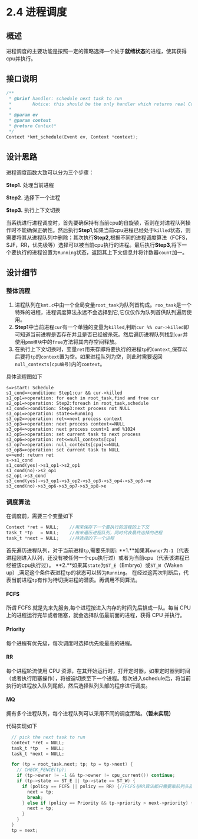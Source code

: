 # 2.4 进程调度
## 概述
进程调度的主要功能是按照一定的策略选择—个处于**就绪状态**的进程，使其获得cpu并执行。
## 接口说明
```c
/**
 * @brief handler: schedule next task to run
 *        Notice: this should be the only handler which returns real Context
 *
 * @param ev
 * @param context
 * @return Context*
 */
Context *kmt_schedule(Event ev, Context *context);
```
## 设计思路
进程调度函数大致可以分为三个步骤：

  **Step1.** 处理当前进程
  
  **Step2.** 选择下一个进程
  
  **Step3.** 执行上下文切换
  
当系统进行进程调度时，首先要确保持有当前cpu的自旋锁，否则在对进程队列操作时不能确保正确性。然后执行**Step1**,如果当前cpu进程已经处于``killed``状态，则需要将其从进程队列中删除；其次执行**Step2**,根据不同的进程调度算法（FCFS，SJF，RR，优先级等）选择可以被当前cpu执行的进程。最后执行**Step3**,将下一个要执行的进程设置为``Running``状态，返回其上下文信息并将计数器``count``加一。
## 设计细节
### 整体流程
1. 进程队列在``kmt.c``中由一个全局变量``root_task``为队列首构成。``roo_task``是一个特殊的进程，进程调度算法永远不会选择到它,它仅仅作为队列首供队列遍历使用。
2. **Step1**中当前进程``cur``有一个单独的变量为``killed``,判断``cur %% cur->killed``即可知道当前进程是否存在并且是否已经被杀死。然后遍历进程队列找到``cur``并使用``pmm模块``中的``free``方法将其内存空间释放。
3. 在执行上下文切换时，变量``ret``用来存即将要执行的进程``tp``的``Context``,保存以后要将``tp``的``context``置为空。如果进程队列为空，则此时需要返回``null_contexts[cpu编号]``内的``context``。

具体流程图如下
```flow
s=>start: Schedule
s1_cond=>condition: Step1:cur && cur->killed
s1_op1=>operation: for each in root_task,find and free cur
s2_op1=>operation: Step2:foreach in root_task,schedule 
s3_cond=>condition: Step3:next process not NULL
s3_op1=>operation: state<=Running
s3_op2=>operation: ret<=next process context
s3_op3=>operation: next process context<=NULL
s3_op4=>operation: next process count+1 and %1024
s3_op5=>operation: set current task to next process
s3_op6=>operation: ret<=null_contexts[cpu]
s3_op7=>operation: null_contexts[cpu]<=NULL
s3_op8=>operation: set current task to NULL
e=>end: return ret
s->s1_cond
s1_cond(yes)->s1_op1->s2_op1
s1_cond(no)->s2_op1
s2_op1->s3_cond
s3_cond(yes)->s3_op1->s3_op2->s3_op3->s3_op4->s3_op5->e
s3_cond(no)->s3_op6->s3_op7->s3_op8->e
```

### 调度算法
在调度前，需要三个变量如下
```c
Context *ret = NULL;    //用来保存下一个要执行的进程的上下文
task_t *tp   = NULL;    //用来遍历进程队列，同时代表最终选择的进程
task_t *next = NULL;    //待选择的下一个进程
```
首先遍历进程队列，对于当前进程``tp``,需要先判断:
  **1.**如果其``owner``为``-1``（代表进程刚进入队列，还没有被任何一个cpu执行过）或者为当前cpu（代表该进程已经被该cpu执行过）。
  **2.**如果其``state``为``ST_E``（Embryo）或``ST_W``（Waken up）,满足这个条件表进程``tp``的状态可以转为``Running``。
在经过这两次判断后，代表当前进程``tp``有作为待切换进程的潜质。再调用不同算法。
#### FCFS
所谓 FCFS 就是先来先服务,每个进程按进入内存的时间先后排成一队。每当 CPU 上的进程运行完毕或者阻塞，就会选择队伍最前面的进程，获得 CPU 并执行。
#### Priority
每个进程有优先级，每次调度时选择优先级最高的进程。
#### RR
每个进程轮流使用 CPU 资源，在其开始运行时，打开定时器，如果定时器到时间（或者执行阻塞操作），将被迫切换至下一个进程。每次进入schedule后，将当前执行的进程放入队列尾部，然后选择队列头部的程序进行调度。
#### MQ
拥有多个进程队列，每个进程队列可以采用不同的调度策略。**（暂未实现）**

代码实现如下
```c
  // pick the next task to run
  Context *ret = NULL;
  task_t *tp   = NULL;
  task_t *next = NULL;

  for (tp = root_task.next; tp; tp = tp->next) {
    // CHECK_FENCE(tp);
    if (tp->owner != -1 && tp->owner != cpu_current()) continue;
    if (tp->state == ST_E || tp->state == ST_W) {
      if (policy == FCFS || policy == RR) {//FCFS与RR算法都只需要取队列头部
        next = tp;
        break;
      } else if (policy == Priority && tp->priority > next->priority) {//优先级算法选择优先级最高的进程
        next = tp;
      }
    }
  }
  tp = next;
```

<!-- 调度算法流程图如下
```flow
s=>start: define variable
op1=>operation: tp<=root_task
cond1=>condition: tp not NULL
cond2=>condition: legal owner
cond3=>condition: legal state
op2=>operation: switch schedule policy
cond4=>condition: FCFS
cond5=>condition: Priority
cond6=>condition: RR
cond7=>condition: MQ
cond4_op1=>operation: next<=tp
cond5_cond=>condition: lexicographic
cond5_cond_op=>operation: next<=tp
cond6_cond=>condition: count
cond6_cond_op=>operation: next<=tp
cond7_op=>operation: no implement
op3=>condition: tp<=next process in list
e=>end: tp<=next
s->op1->cond1
cond1(no)->e
cond1(yes)->cond2
cond2(no)->op3
cond2(yes)->cond3
cond3(no)->op3
cond3(yes)->cond4
cond4(yes)->cond4_op1
cond4(no)->cond5
cond5(yes)->cond5_cond
cond5_cond(yes)->cond5_cond_op->op3
cond5_cond(no)->op3
cond5(no)->cond6
cond6(yes)->cond6_cond
cond6_cond(yes)->cond6_cond_op->op3
cond6_cond(no)->op3
cond6(no)->cond7
cond5(no)->cond6
cond7(yes)->cond7_op->op3
cond7(no)->cond4_op1
op3->cond1
cond4_op1->e
```

```flow
s=>start: define variable
op1=>operation: tp<=root_task
cond1=>condition: tp not NULL
cond2=>condition: legal owner
cond3=>condition: legal state
op2=>operation: switch schedule policy
cond4=>condition: FCFS
cond5=>condition: Priority
cond6=>condition: RR
cond7=>condition: MQ
cond4_op1=>operation: next<=tp
cond5_cond=>condition: lexicographic
cond5_cond_op=>operation: next<=tp
cond6_cond=>condition: count
cond6_cond_op=>operation: next<=tp
cond7_op=>operation: no implement
op3=>condition: tp<=next process in list
e=>end: tp<=next
s->op1->cond1
cond1(no)->e
cond1(yes)->cond2
cond2(no)->op3
cond2(yes)->cond3
cond3(no)->op3
cond3(yes)->cond4
cond4(no)->cond4_op1
cond4(yes)->cond5
cond5(no)->cond5_cond
cond5_cond(yes)->cond5_cond_op->op3
cond5_cond(no)->op3
cond5(yes)->cond6
cond6(no)->cond6_cond
cond6_cond(yes)->cond6_cond_op->op3
cond6_cond(no)->op3
cond6(yes)->cond7
cond5(no)->cond6
cond7(no)->cond7_op->op3
cond7(yes)->cond1
op3->cond1
cond4_op1->e
``` -->